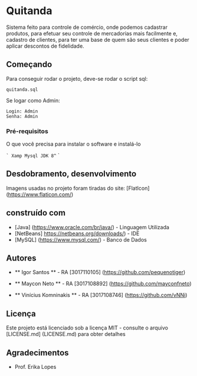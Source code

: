 # Quitanda

Sistema feito para controle de comércio, onde podemos cadastrar produtos, para efetuar seu controle de mercadorias mais facilmente e, cadastro de clientes, para ter uma base de quem são seus clientes e poder aplicar descontos de fidelidade.

## Começando

Para conseguir rodar o projeto, deve-se rodar o script sql:

```
quitanda.sql
```

Se logar como Admin:

````
Login: Admin
Senha: Admin
````
### Pré-requisitos

O que você precisa para instalar o software e instalá-lo

`` `
Xamp
Mysql
JDK 8^
`` `

## Desdobramento, desenvolvimento

Imagens usadas no projeto foram tiradas do site: [FlatIcon] (https://www.flaticon.com/)

## construído com

* [Java] (https://www.oracle.com/br/java/) - Linguagem Utilizada
* [NetBeans] https://netbeans.org/downloads/) - IDE
* [MySQL] (https://www.mysql.com/) - Banco de Dados


## Autores

* ** Igor Santos ** - RA [3017110105] (https://github.com/pequenotiger)

* ** Maycon Neto ** - RA [3017108892] (https://github.com/mayconfneto)

* ** Vinícius Komninakis ** - RA [3017108746] (https://github.com/vNNi)


## Licença

Este projeto está licenciado sob a licença MIT - consulte o arquivo [LICENSE.md] (LICENSE.md) para obter detalhes

## Agradecimentos

* Prof. Erika Lopes

